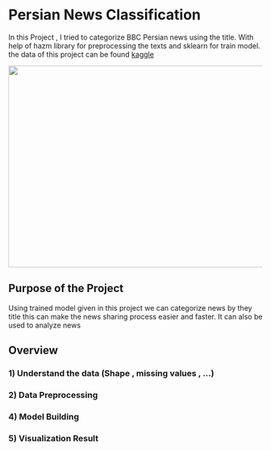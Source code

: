 # Persian News Classification
In this Project , I tried to categorize BBC Persian news using the title. With help of  hazm library for preprocessing the texts and sklearn for train model. the data of this project can be found  [kaggle](https://www.kaggle.com/malekzadeharman/bbc-persian-archive)

<p align="left">
<img src="https://images.squarespace-cdn.com/content/v1/56530999e4b0991ab31b67b1/1464360512453-6MGRDGDUW3Y3JWI50EQY/EEG+signals?format=1000w" width="800" height="400">
</p>


## Purpose of the Project

Using trained model given in this project we can categorize news by they title this can make the news sharing process easier and faster. It can also be used to analyze news


## Overview 
### 1) Understand the data (Shape , missing values  , ...)
### 2) Data Preprocessing 
### 4) Model Building 
### 5) Visualization Result


